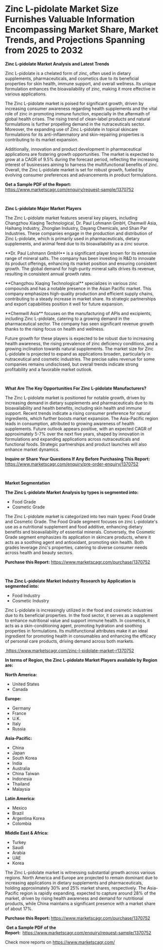 <p><h1>Zinc L-pidolate Market Size Furnishes Valuable Information Encompassing Market Share, Market Trends, and Projections Spanning from 2025 to 2032</h1></p><p><strong>Zinc L-pidolate Market Analysis and Latest Trends</strong></p>
<p><p>Zinc L-pidolate is a chelated form of zinc, often used in dietary supplements, pharmaceuticals, and cosmetics due to its beneficial properties for skin health, immune support, and overall wellness. Its unique formulation enhances the bioavailability of zinc, making it more effective in various applications.</p><p>The Zinc L-pidolate market is poised for significant growth, driven by increasing consumer awareness regarding health supplements and the vital role of zinc in promoting immune function, especially in the aftermath of global health crises. The rising trend of clean-label products and natural formulations is further propelling demand in the nutraceuticals sector. Moreover, the expanding use of Zinc L-pidolate in topical skincare formulations for its anti-inflammatory and skin-repairing properties is contributing to its market expansion.</p><p>Additionally, innovation and product development in pharmaceutical applications are fostering growth opportunities. The market is expected to grow at a CAGR of 9.5% during the forecast period, reflecting the increasing interest of businesses aiming to harness the multifunctional benefits of zinc. Overall, the Zinc L-pidolate market is set for robust growth, fueled by evolving consumer preferences and advancements in product formulations.</p></p>
<p><strong>Get a Sample PDF of the Report:&nbsp;</strong> <a href="https://www.marketscagr.com/enquiry/request-sample/1370752?utm_campaign=2936&utm_medium=2&utm_source=Github&utm_content=ia&utm_term=22032025&utm_id=zinc-l-pidolate">https://www.marketscagr.com/enquiry/request-sample/1370752</a></p>
<p>&nbsp;</p>
<p><strong>Zinc L-pidolate Major Market Players</strong></p>
<p><p>The Zinc L-pidolate market features several key players, including Changzhou Xiaqing Technological, Dr. Paul Lohmann GmbH, Chemwill Asia, Haihang Industry, Zhonglan Industry, Dayang Chemicals, and Shan Par Industries. These companies engage in the production and distribution of Zinc L-pidolate, which is primarily used in pharmaceuticals, dietary supplements, and animal feed due to its bioavailability as a zinc source.</p><p>**Dr. Paul Lohmann GmbH** is a significant player known for its extensive range of mineral salts. The company has been investing in R&D to innovate its product offerings, enhancing its market position and ensuring consistent growth. The global demand for high-purity mineral salts drives its revenue, resulting in consistent annual growth rates.</p><p>**Changzhou Xiaqing Technological** specializes in various zinc compounds and has a notable presence in the Asian Pacific market. This company emphasizes high-quality production and efficient supply chains, contributing to a steady increase in market share. Its strategic partnerships and export capabilities position it well for future expansion.</p><p>**Chemwill Asia** focuses on the manufacturing of APIs and excipients, including Zinc L-pidolate, catering to a growing demand in the pharmaceutical sector. The company has seen significant revenue growth thanks to the rising focus on health and wellness.</p><p>Future growth for these players is expected to be robust due to increasing health awareness, the rising prevalence of zinc deficiency conditions, and a growing inclination towards natural supplements. The market size for Zinc L-pidolate is projected to expand as applications broaden, particularly in nutraceutical and cosmetic industries. The precise sales revenue for some companies remains undisclosed, but overall trends indicate strong profitability and a favorable market outlook.</p></p>
<p>&nbsp;</p>
<p><strong>What Are The Key Opportunities For Zinc L-pidolate Manufacturers?</strong></p>
<p><p>The Zinc L-pidolate market is positioned for notable growth, driven by increasing demand in dietary supplements and pharmaceuticals due to its bioavailability and health benefits, including skin health and immune support. Recent trends indicate a rising consumer preference for natural ingredients, which further boosts market expansion. The Asia-Pacific region leads in consumption, attributed to growing awareness of health supplements. Future outlook appears positive, with an expected CAGR of approximately 5-7% over the next five years, shaped by innovation in formulations and expanding applications across nutraceuticals and functional foods. Strategic partnerships and product launches will also enhance market dynamics.</p></p>
<p><strong>Inquire or Share Your Questions If Any Before Purchasing This Report:</strong> <a href="https://www.marketscagr.com/enquiry/pre-order-enquiry/1370752?utm_campaign=2936&utm_medium=2&utm_source=Github&utm_content=ia&utm_term=22032025&utm_id=zinc-l-pidolate">https://www.marketscagr.com/enquiry/pre-order-enquiry/1370752</a></p>
<p>&nbsp;</p>
<p><strong>Market Segmentation</strong></p>
<p><strong>The Zinc L-pidolate Market Analysis by types is segmented into:</strong></p>
<p><ul><li>Food Grade</li><li>Cosmetic Grade</li></ul></p>
<p><p>The Zinc L-pidolate market is categorized into two main types: Food Grade and Cosmetic Grade. The Food Grade segment focuses on zinc L-pidolate's use as a nutritional supplement and food additive, enhancing dietary benefits and bioavailability of essential minerals. Conversely, the Cosmetic Grade segment emphasizes its application in skincare products, where it acts as a soothing agent and antioxidant, promoting skin health. Both grades leverage zinc's properties, catering to diverse consumer needs across health and beauty sectors.</p></p>
<p><strong>Purchase this Report:&nbsp;</strong><a href="https://www.marketscagr.com/purchase/1370752?utm_campaign=2936&utm_medium=2&utm_source=Github&utm_content=ia&utm_term=22032025&utm_id=zinc-l-pidolate">https://www.marketscagr.com/purchase/1370752</a></p>
<p>&nbsp;</p>
<p><strong>The Zinc L-pidolate Market Industry Research by Application is segmented into:</strong></p>
<p><ul><li>Food Industry</li><li>Cosmetic Industry</li></ul></p>
<p><p>Zinc L-pidolate is increasingly utilized in the food and cosmetic industries due to its beneficial properties. In the food sector, it serves as a supplement to enhance nutritional value and support immune health. In cosmetics, it acts as a skin-conditioning agent, promoting hydration and soothing properties in formulations. Its multifunctional attributes make it an ideal ingredient for promoting health in consumables and enhancing the efficacy of personal care products, driving demand across both markets.</p></p>
<p><a href="https://www.marketscagr.com/zinc-l-pidolate-market-r1370752?utm_campaign=2936&utm_medium=2&utm_source=Github&utm_content=ia&utm_term=22032025&utm_id=zinc-l-pidolate">&nbsp;https://www.marketscagr.com/zinc-l-pidolate-market-r1370752</a></p>
<p><strong>In terms of Region, the Zinc L-pidolate Market Players available by Region are:</strong></p>
<p>
    <p> <strong> North America: </strong>
        <ul>
            <li>United States</li>
            <li>Canada</li>
        </ul>
        </p> 
    <p> <strong> Europe: </strong>
        <ul>
            <li>Germany</li>
            <li>France</li>
            <li>U.K.</li>
            <li>Italy</li>
            <li>Russia</li>
        </ul>
        </p> 
    <p> <strong> Asia-Pacific: </strong>
        <ul>
            <li>China</li>
            <li>Japan</li>
            <li>South Korea</li>
            <li>India</li>
            <li>Australia</li>
            <li>China Taiwan</li>
            <li>Indonesia</li>
            <li>Thailand</li>
            <li>Malaysia</li>
        </ul>
        </p> 
    <p> <strong> Latin America: </strong>
        <ul>
            <li>Mexico</li>
            <li>Brazil</li>
            <li>Argentina Korea</li>
            <li>Colombia</li>
        </ul>
        </p> 
    <p> <strong> Middle East & Africa: </strong>
        <ul>
            <li>Turkey</li>
            <li>Saudi</li>
            <li>Arabia</li>
            <li>UAE</li>
            <li>Korea</li>
        </ul>
    </p>
    </p>
<p><p>The Zinc L-pidolate market is witnessing substantial growth across various regions. North America and Europe are projected to remain dominant due to increasing applications in dietary supplements and pharmaceuticals, holding approximately 30% and 25% market shares, respectively. The Asia-Pacific region is rapidly expanding, expected to capture around 28% of the market, driven by rising health awareness and demand for nutritional products, while China maintains a significant presence with a market share of about 17%.</p></p>
<p><strong>Purchase this Report: </strong><a href="https://www.marketscagr.com/purchase/1370752?utm_campaign=2936&utm_medium=2&utm_source=Github&utm_content=ia&utm_term=22032025&utm_id=zinc-l-pidolate">https://www.marketscagr.com/purchase/1370752</a></p>
<p>&nbsp;<strong>Get a Sample PDF of the Report:&nbsp;&nbsp;</strong><a href="https://www.marketscagr.com/enquiry/request-sample/1370752?utm_campaign=2936&utm_medium=2&utm_source=Github&utm_content=ia&utm_term=22032025&utm_id=zinc-l-pidolate">https://www.marketscagr.com/enquiry/request-sample/1370752</a></p>
<p><strong></strong></p>
<p>Check more reports on <a href="https://www.marketscagr.com/?utm_campaign=2936&utm_medium=2&utm_source=Github&utm_content=ia&utm_term=22032025&utm_id=zinc-l-pidolate">https://www.marketscagr.com/</a></p>
